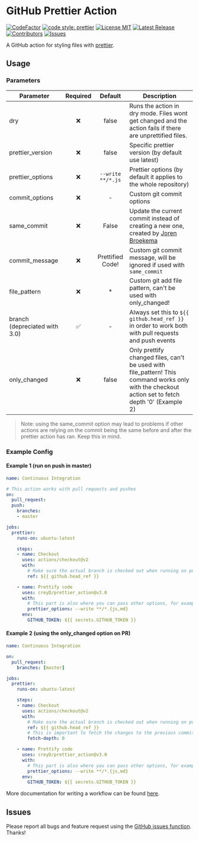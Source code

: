 # GitHub Prettier Action

[![CodeFactor](https://www.codefactor.io/repository/github/creyd/prettier_action/badge/master)](https://www.codefactor.io/repository/github/creyd/prettier_action/overview/master)
[![code style: prettier](https://img.shields.io/badge/code_style-prettier-ff69b4.svg?style=flat-square)](https://github.com/prettier/prettier)
[![License MIT](https://img.shields.io/github/license/creyD/prettier_action)](https://github.com/creyD/prettier_action/blob/master/LICENSE)
[![Latest Release](https://img.shields.io/github/v/release/creyD/prettier_action)](https://github.com/creyD/prettier_action/releases)
[![Contributors](https://img.shields.io/github/contributors-anon/creyD/prettier_action)](https://github.com/creyD/prettier_action/graphs/contributors)
[![Issues](https://img.shields.io/github/issues/creyD/prettier_action)](https://github.com/creyD/prettier_action/issues)


A GitHub action for styling files with [prettier](https://prettier.io).

## Usage

### Parameters

| Parameter | Required | Default | Description |
| - | :-: | :-: | - |
| dry | :x: | false | Runs the action in dry mode. Files wont get changed and the action fails if there are unprettified files. |
| prettier_version | :x: | false | Specific prettier version (by default use latest) |
| prettier_options | :x: | `--write **/*.js` | Prettier options (by default it applies to the whole repository) |
| commit_options | :x: | - | Custom git commit options |
| same_commit | :x: | False | Update the current commit instead of creating a new one, created by [Joren Broekema](https://github.com/jorenbroekema)  |
| commit_message | :x: | Prettified Code! | Custom git commit message, will be ignored if used with `same_commit` |
| file_pattern | :x: | * | Custom git add file pattern, can't be used with only_changed! |
| branch (depreciated with 3.0)| :white_check_mark: | - | Always set this to `${{ github.head_ref }}` in order to work both with pull requests and push events |
| only_changed | :x: | false | Only prettify changed files, can't be used with file_pattern! This command works only with the checkout action set to fetch depth '0' (Example 2)|

> Note: using the same_commit option may lead to problems if other actions are relying on the commit being the same before and after the prettier action has ran. Keep this in mind.

### Example Config

#### Example 1 (run on push in master)
```yaml
name: Continuous Integration

# This action works with pull requests and pushes
on:
  pull_request:
  push:
    branches:
    - master

jobs:
  prettier:
    runs-on: ubuntu-latest

    steps:
    - name: Checkout
      uses: actions/checkout@v2
      with:
        # Make sure the actual branch is checked out when running on pull requests
        ref: ${{ github.head_ref }}

    - name: Prettify code
      uses: creyD/prettier_action@v3.0
      with:
        # This part is also where you can pass other options, for example:
        prettier_options: --write **/*.{js,md}
      env:
        GITHUB_TOKEN: ${{ secrets.GITHUB_TOKEN }}
```

#### Example 2 (using the only_changed option on PR)
```yaml
name: Continuous Integration

on:
  pull_request:
    branches: [master]

jobs:
  prettier:
    runs-on: ubuntu-latest

    steps:
    - name: Checkout
      uses: actions/checkout@v2
      with:
        # Make sure the actual branch is checked out when running on pull requests
        ref: ${{ github.head_ref }}
        # This is important to fetch the changes to the previous commit
        fetch-depth: 0

    - name: Prettify code
      uses: creyD/prettier_action@v3.0
      with:
        # This part is also where you can pass other options, for example:
        prettier_options: --write **/*.{js,md}
      env:
        GITHUB_TOKEN: ${{ secrets.GITHUB_TOKEN }}
```

More documentation for writing a workflow can be found [here](https://help.github.com/en/actions/automating-your-workflow-with-github-actions/workflow-syntax-for-github-actions).

## Issues

Please report all bugs and feature request using the [GitHub issues function](https://github.com/creyD/prettier_action/issues/new). Thanks!
